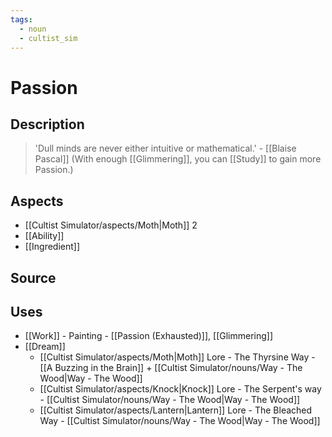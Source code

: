 ```yaml
---
tags:
  - noun
  - cultist_sim
---
```


# Passion

## Description

> 'Dull minds are never either intuitive or mathematical.' - [[Blaise Pascal]] 
> (With enough [[Glimmering]], you can [[Study]] to gain more Passion.)

## Aspects
- [[Cultist Simulator/aspects/Moth|Moth]] 2
- [[Ability]]
- [[Ingredient]]
## Source

## Uses
- [[Work]] - Painting - [[Passion (Exhausted)]], [[Glimmering]]
- [[Dream]]
	- [[Cultist Simulator/aspects/Moth|Moth]] Lore - The Thyrsine Way - [[A Buzzing in the Brain]] + [[Cultist Simulator/nouns/Way - The Wood|Way - The Wood]]
	- [[Cultist Simulator/aspects/Knock|Knock]] Lore - The Serpent's way - [[Cultist Simulator/nouns/Way - The Wood|Way - The Wood]]
	- [[Cultist Simulator/aspects/Lantern|Lantern]] Lore - The Bleached Way - [[Cultist Simulator/nouns/Way - The Wood|Way - The Wood]]